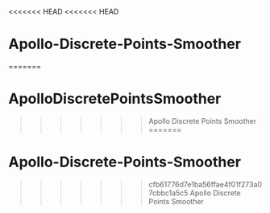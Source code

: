 <<<<<<< HEAD
<<<<<<< HEAD
# Apollo-Discrete-Points-Smoother
=======
# ApolloDiscretePointsSmoother
>>>>>>> Apollo Discrete Points Smoother
=======
# Apollo-Discrete-Points-Smoother
>>>>>>> cfb61776d7e1ba56ffae4f01f273a07cbbc1a5c5
Apollo Discrete Points Smoother
